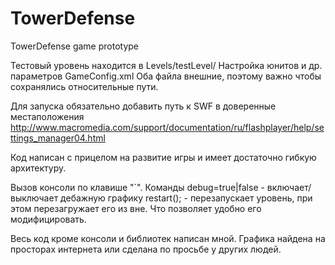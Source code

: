 TowerDefense
============

TowerDefense game prototype

Тестовый уровень находится в Levels/testLevel/
Настройка юнитов и др. параметров GameConfig.xml
Оба файла внешние, поэтому важно чтобы сохранялись относительные пути.

Для запуска обязательно добавить путь к SWF в доверенные местаположения http://www.macromedia.com/support/documentation/ru/flashplayer/help/settings_manager04.html

Код написан с прицелом на развитие игры и имеет достаточно гибкую архитектуру.

Вызов консоли по клавише "`". Команды
debug=true|false - включает/выключает дебажную графику
restart(); - перезапускает уровень, при этом перезагружает его из вне. Что позволяет удобно его модифицировать.

Весь код кроме консоли и библиотек написан мной. Графика найдена на просторах интернета или сделана по просьбе у других людей.
